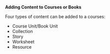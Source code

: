 **Adding Content to Courses or Books**

Four types of content can be added to a courses:

- Course Unit/Book Unit
- Collection
- Story
- Worksheet
- Resource
